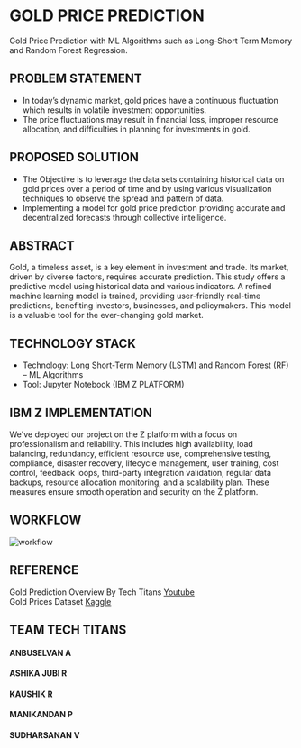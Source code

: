 # GOLD PRICE PREDICTION
Gold Price Prediction with ML Algorithms such as Long-Short Term Memory and Random Forest Regression.

## PROBLEM STATEMENT

- In today’s dynamic market, gold  prices have a continuous fluctuation which results in volatile investment opportunities.
- The price fluctuations may result in financial loss, improper resource allocation, and difficulties in planning for investments in gold.

## PROPOSED SOLUTION

- The Objective is to leverage the data sets containing historical data on gold prices over a period of time and by using various visualization techniques to observe the spread and pattern of data.
- Implementing a model for gold price prediction providing accurate and decentralized forecasts through collective intelligence.

## ABSTRACT

Gold, a timeless asset, is a key element in investment and trade. Its market, driven by diverse factors, requires accurate prediction. This study offers a predictive model using historical data and various indicators. A refined machine learning model is trained, providing user-friendly real-time predictions, benefiting investors, businesses, and policymakers. This model is a valuable tool for the ever-changing gold market.

## TECHNOLOGY STACK

- Technology: Long Short-Term Memory (LSTM) and Random Forest (RF) – ML Algorithms 
- Tool: Jupyter Notebook (IBM Z PLATFORM)

## IBM Z IMPLEMENTATION

We've deployed our project on the Z platform with a focus on professionalism and reliability. This includes high availability, load balancing, redundancy, efficient resource use, comprehensive testing, compliance, disaster recovery, lifecycle management, user training, cost control, feedback loops, third-party integration validation, regular data backups, resource allocation monitoring, and a scalability plan. These measures ensure smooth operation and security on the Z platform.

## WORKFLOW

![workflow](https://github.com/Anbuselvan04/Gold-Price-Prediction/assets/119410896/31cd2785-815c-45bf-a2d5-8623cdf2f69a)

## REFERENCE 

Gold Prediction Overview By Tech Titans [Youtube](https://youtu.be/n_MDjznJ5jI)
<br>
Gold Prices Dataset [Kaggle](https://www.kaggle.com/datasets/altruistdelhite04/gold-price-data)

## TEAM TECH TITANS

#### ANBUSELVAN A
#### ASHIKA JUBI R
#### KAUSHIK R
#### MANIKANDAN P
#### SUDHARSANAN V

